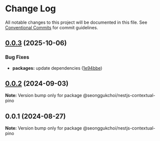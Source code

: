 # Change Log

All notable changes to this project will be documented in this file.
See [Conventional Commits](https://conventionalcommits.org) for commit guidelines.

## [0.0.3](https://github.com/seonggukchoi/packages.js/compare/@seonggukchoi/nestjs-contextual-pino@0.0.2...@seonggukchoi/nestjs-contextual-pino@0.0.3) (2025-10-06)

### Bug Fixes

- **packages:** update dependencies ([1e94bbe](https://github.com/seonggukchoi/packages.js/commit/1e94bbe41389102e209733006383aed8c55bdbf4))

## [0.0.2](https://github.com/seonggukchoi/packages.js/compare/@seonggukchoi/nestjs-contextual-pino@0.0.1...@seonggukchoi/nestjs-contextual-pino@0.0.2) (2024-09-03)

**Note:** Version bump only for package @seonggukchoi/nestjs-contextual-pino

## 0.0.1 (2024-08-27)

**Note:** Version bump only for package @seonggukchoi/nestjs-contextual-pino
